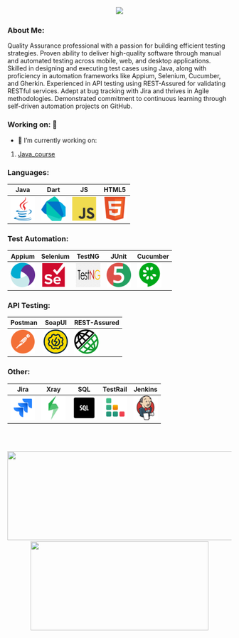 <p align="center">
    <img src="https://readme-typing-svg.demolab.com?font=Fira+Code&size=28&pause=1000&color=2581A9&center=true&random=false&width=600&lines=Experinced+QA+Engineer+;Always+Learning+new+things+;Continuously+Improving+Skills;Passionate+about+Technology;cheak+my+repositories!;" /></a>
</p>

### About Me:    
Quality Assurance professional with a passion for building efficient testing strategies. Proven ability to deliver high-quality software through manual and automated testing across mobile, web, and desktop applications. Skilled in designing and executing test cases using Java, along with proficiency in automation frameworks like Appium, Selenium, Cucumber, and Gherkin. Experienced in API testing using REST-Assured for validating RESTful services. Adept at bug tracking with Jira and thrives in Agile methodologies. Demonstrated commitment to continuous learning through self-driven automation projects on GitHub.
      

<!--
**NoushinB/NoushinB** is a ✨ _special_ ✨ repository because its `README.md` (this file) appears on your GitHub profile.

Here are some ideas to get you started:

- 🔭 I’m currently working on ...
- 🌱 I’m currently learning ...
- 👯 I’m looking to collaborate on ...
- 🤔 I’m looking for help with ...
- 💬 Ask me about ...
- 📫 How to reach me: ...
- 😄 Pronouns: ...
- ⚡ Fun fact: ...
-->

### Working on: 🚀
- 🔭 I’m currently working on:
1. [Java_course](https://github.com/NoushinB/java_course)


### Languages:
| Java | Dart | JS | HTML5 | 
|----------|----------|----------|-----|
|  <img src="https://github.com/devicons/devicon/blob/master/icons/java/java-original.svg" title="Java"  alt="Java" width="55" height="55"/> |  <img src="https://github.com/devicons/devicon/blob/master/icons/dart/dart-original.svg" title="Dart"  alt="Dart" width="55" height="55"/> |  <img src="https://github.com/devicons/devicon/blob/master/icons/javascript/javascript-original.svg" title="JavaScript" alt="JavaScript" width="55" height="55"/> |  <img src="https://github.com/devicons/devicon/blob/master/icons/html5/html5-original.svg" title="Solidity" alt="Solidity" width="55" height="55"/>| 

### Test Automation:

| Appium  | Selenium | TestNG  | JUnit  | Cucumber  |
|----------|----------|----------|----------|----------|
|  <img src="assets/appium.svg" title="Appium"  alt="Appium" width="55" height="55"/>|  <img src="https://github.com/devicons/devicon/blob/master/icons/selenium/selenium-original.svg" title="Selenium"  alt="Selenium" width="55" height="55"/>|  <img src="assets/TestNG.png" title="TestNG" alt="TestNG" width="55" height="55"/>|  <img src="https://github.com/devicons/devicon/blob/master/icons/junit/junit-original.svg" title="JUnit" alt="JUnit" width="55" height="55"/>|  <img src="https://github.com/devicons/devicon/blob/master/icons/cucumber/cucumber-plain.svg" title="Cucumber" alt="Cucumber" width="55" height="55"/>|  


  ### API Testing:

| Postman | SoapUI |REST-Assured |
|----------|----------|----------|
|<img src="https://github.com/devicons/devicon/blob/master/icons/postman/postman-original.svg" title="Postman" alt="Postman" width="55" height="55"/>|<img src="assets/soapui.svg" title="SoapUI" alt="SoapUI" width="55" height="55"/>|<img src="assets/restAssured.png" title="REST-Assured" alt="REST-Assured" width="55" height="55"/>|

 ### Other:

 | Jira | Xray |SQL | TestRail  | Jenkins  |
|----------|----------|----------|----------|----------|
|<img src="https://github.com/devicons/devicon/blob/master/icons/jira/jira-original.svg" title="Jira" alt="Jira" width="55" height="55"/>|<img src="assets/xray.png" title="Xray" alt="Xray" width="55" height="55"/>|<img src="assets/sql.png" title="SQL" alt="SQL" width="55" height="55"/>|<img src="assets/icons8-testrail-240.svg" title="TestRail" alt="TestRail" width="55" height="55"/>|<img src="https://github.com/devicons/devicon/blob/master/icons/jenkins/jenkins-original.svg" title="Jenkins" alt="Jenkins" width="55" height="55"/>|


<br><br>

<p align="center">
  <img width="550" height="200" src="https://github-readme-stats.vercel.app/api?username=noushinB&show_icons=true&theme=vision-friendly">
  <img width="400" height="200" src="https://github-readme-stats.vercel.app/api/top-langs/?username=noushinB&size_weight=0.0005&count_weight=0.3&layout=compact&theme=vision-friendly">
</p>


